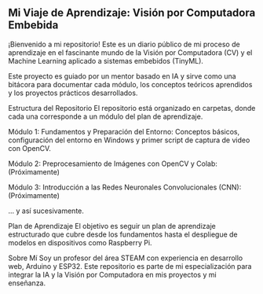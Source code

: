 ## Mi Viaje de Aprendizaje: Visión por Computadora Embebida
¡Bienvenido a mi repositorio! Este es un diario público de mi proceso de aprendizaje en el fascinante mundo de la Visión por Computadora (CV) y el Machine Learning aplicado a sistemas embebidos (TinyML).

Este proyecto es guiado por un mentor basado en IA y sirve como una bitácora para documentar cada módulo, los conceptos teóricos aprendidos y los proyectos prácticos desarrollados.

Estructura del Repositorio
El repositorio está organizado en carpetas, donde cada una corresponde a un módulo del plan de aprendizaje.

Módulo 1: Fundamentos y Preparación del Entorno: Conceptos básicos, configuración del entorno en Windows y primer script de captura de video con OpenCV.

Módulo 2: Preprocesamiento de Imágenes con OpenCV y Colab: (Próximamente)

Módulo 3: Introducción a las Redes Neuronales Convolucionales (CNN): (Próximamente)

... y así sucesivamente.

Plan de Aprendizaje
El objetivo es seguir un plan de aprendizaje estructurado que cubre desde los fundamentos hasta el despliegue de modelos en dispositivos como Raspberry Pi.

Sobre Mí
Soy un profesor del área STEAM con experiencia en desarrollo web, Arduino y ESP32. Este repositorio es parte de mi especialización para integrar la IA y la Visión por Computadora en mis proyectos y mi enseñanza.
